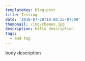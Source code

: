 ```yaml
---
templateKey: blog-post
title: Testing
date: '2018-07-20T19:00:25-07:00'
thumbnail: /img/chemex.jpg
description: hello description
tags:
  - and tag
---
```

body description
